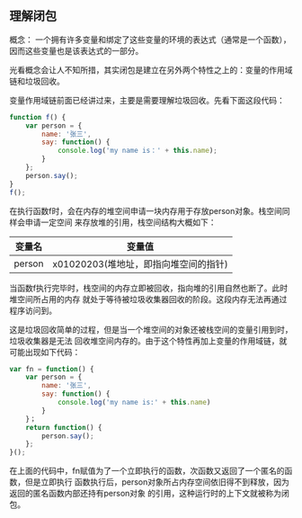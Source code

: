 ## 理解闭包

概念：
一个拥有许多变量和绑定了这些变量的环境的表达式（通常是一个函数），
因而这些变量也是该表达式的一部分。

光看概念会让人不知所措，其实闭包是建立在另外两个特性之上的：变量的作用域链和垃圾回收。

变量作用域链前面已经讲过来，主要是需要理解垃圾回收。先看下面这段代码：
```javascript
function f() {
    var person = {
        name: '张三',
        say: function() {
            console.log('my name is：' + this.name);
        }
    };
    person.say();
}
f();
```

在执行函数f时，会在内存的堆空间申请一块内存用于存放person对象。栈空间同样会申请一定空间
来存放堆的引用，栈空间结构大概如下：
<table>
<thead>
    <tr>
        <th>变量名</th>
        <th>变量值</th>
    </tr>
</thead>
<tbody>
    <tr>
        <td>person</td>
        <td>x01020203(堆地址，即指向堆空间的指针)</td>
    </tr>
</tbody>
</table>

当函数f执行完毕时，栈空间的内存立即被回收，指向堆的引用自然也断了。此时堆空间所占用的内存
就处于等待被垃圾收集器回收的阶段。这段内存无法再通过程序访问到。

这是垃圾回收简单的过程，但是当一个堆空间的对象还被栈空间的变量引用到时，垃圾收集器是无法
回收堆空间内存的。由于这个特性再加上变量的作用域链，就可能出现如下代码：
```javascript
var fn = function() {
    var person = {
        name: '张三',
        say: function() {
            console.log('my name is:' + this.name)
        }
    }；
    return function() {
        person.say();
    };
}();

```
在上面的代码中，fn赋值为了一个立即执行的函数，次函数又返回了一个匿名的函数，但是立即执行
函数执行后，person对象所占内存空间依旧得不到释放，因为返回的匿名函数内部还持有person对象
的引用，这种运行时的上下文就被称为闭包。
